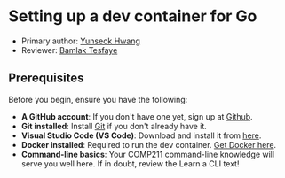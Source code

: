 # Setting up a dev container for Go

* Primary author: [Yunseok Hwang](https://github.com/yunseok19)
* Reviewer: [Bamlak Tesfaye](https://github.com/bamlak363)

## **Prerequisites**
Before you begin, ensure you have the following:

- **A GitHub account**: If you don't have one yet, sign up at [Github](https://github.com/).
- **Git installed**: Install [Git](https://git-scm.com/) if you don't already have it.
- **Visual Studio Code (VS Code)**: Download and install it from [here](https://code.visualstudio.com/).
- **Docker installed**: Required to run the dev container. [Get Docker here](https://www.docker.com/).
- **Command-line basics**: Your COMP211 command-line knowledge will serve you well here. If in doubt, review the Learn a CLI text!